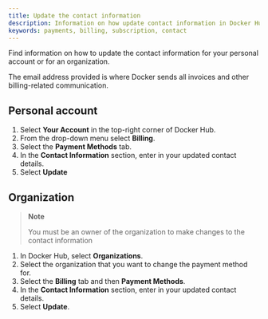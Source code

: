 ```yaml
---
title: Update the contact information
description: Information on how update contact information in Docker Hub
keywords: payments, billing, subscription, contact
---
```


Find information on how to update the contact information for your personal account or for an organization. 

The email address provided is where Docker sends all invoices and other billing-related communication.

## Personal account

1. Select **Your Account** in the top-right corner of Docker Hub.
2. From the drop-down menu select **Billing**.
3. Select the **Payment Methods** tab. 
4. In the **Contact Information** section, enter in your updated contact details. 
5. Select **Update** 

## Organization 

> **Note**
>
> You must be an owner of the organization to make changes to the contact information

1. In Docker Hub, select **Organizations**.
2. Select the organization that you want to change the payment method for. 
3. Select the **Billing** tab and then **Payment Methods**.
4. In the **Contact Information** section, enter in your updated contact details. 
5. Select **Update**.
